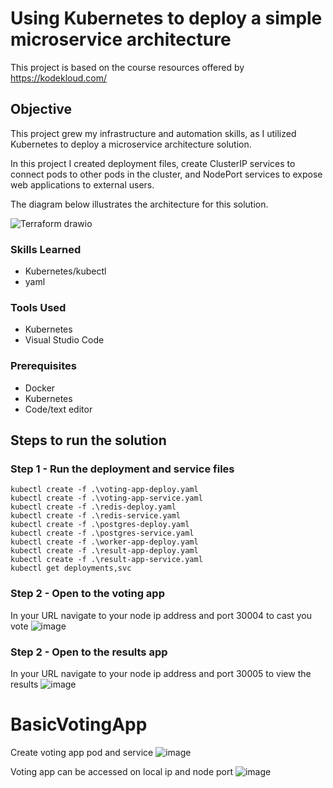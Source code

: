 # Using Kubernetes to deploy a simple microservice architecture
This project is based on the course resources offered by https://kodekloud.com/

## Objective
This project grew my infrastructure and automation skills, as I utilized Kubernetes to deploy a microservice architecture solution.

In this project I created deployment files, create ClusterIP services to connect pods to other pods in the cluster, and NodePort services to expose web applications to external users.

The diagram below illustrates the architecture for this solution.

![Terraform drawio](https://github.com/user-attachments/assets/0f8d6f4e-f6b1-4f14-8433-5b36d4f68952)


### Skills Learned

- Kubernetes/kubectl
- yaml

### Tools Used

- Kubernetes
- Visual Studio Code

### Prerequisites 
- Docker
- Kubernetes
- Code/text editor

## Steps to run the solution

### Step 1 - Run the deployment and service files
```
kubectl create -f .\voting-app-deploy.yaml
kubectl create -f .\voting-app-service.yaml
kubectl create -f .\redis-deploy.yaml
kubectl create -f .\redis-service.yaml
kubectl create -f .\postgres-deploy.yaml
kubectl create -f .\postgres-service.yaml
kubectl create -f .\worker-app-deploy.yaml 
kubectl create -f .\result-app-deploy.yaml
kubectl create -f .\result-app-service.yaml
kubectl get deployments,svc 
```

### Step 2 - Open to the voting app
In your URL navigate to your node ip address and port 30004 to cast you vote
![image](https://github.com/user-attachments/assets/ca900814-c7a9-4a20-aa14-29e4db696d7b)

### Step 2 - Open to the results app
In your URL navigate to your node ip address and port 30005 to view the results
![image](https://github.com/user-attachments/assets/003f58a9-f14f-47f8-8ed6-bd825b16132a)

  
  
  # BasicVotingApp

Create voting app pod and service
![image](https://github.com/user-attachments/assets/1539f883-d1ae-4bd6-9976-d1b35ebd2509)

Voting app can be accessed on local ip and node port
![image](https://github.com/user-attachments/assets/f7c89853-fc24-4ead-9617-395321065438)

